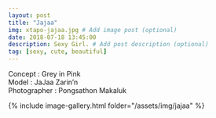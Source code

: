 ```yaml
---
layout: post
title: "Jajaa"
img: xtapo-jajaa.jpg # Add image post (optional)
date: 2018-07-18 13:45:00
description: Sexy Girl. # Add post description (optional)
tag: [sexy, cute, beautiful]
---
```

Concept : Grey in Pink  
Model : JaJaa Zarin’n  
Photographer : Pongsathon Makaluk  


{% include image-gallery.html folder="/assets/img/jajaa" %}

